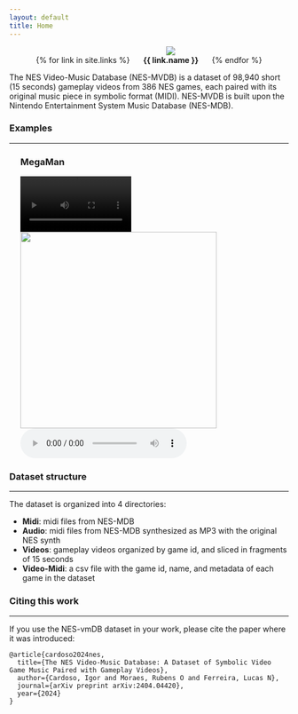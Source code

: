 ```yaml
---
layout: default
title: Home
---
```


<!-- Important links -->
<div style="text-align: center;">
    <ul style="list-style: none; display: inline; margin: 0 auto; padding: 0;">
        {% for link in site.links %}
        <li style="display: inline-block; margin: 0px 20px;">
            <a href="{{ link.url }}"><img src="{{ link.icon | relative_url }}"/></a>
            <h4 style="margin: 0; padding: 0;">{{ link.name }}</h4>
        </li>
        {% endfor %}
    </ul>
</div>
    

The NES Video-Music Database (NES-MVDB) is a dataset of 98,940 short (15 seconds) gameplay videos from 386 NES games, each paired with its original music piece in symbolic format (MIDI). NES-MVDB is built upon the Nintendo Entertainment System Music Database (NES-MDB).

### Examples
---

<div style="margin: 20px;">
    <h3>MegaMan</h3>
    <div>
        <video width="200px" controls>
        <source src="{{ '/assets/videos/224_segment_3.mp4' | relative_url }}" type="video/mp4">
        Your browser does not support the video tag.
        </video>
        <img src="{{ '/assets/videos/224_segment_3.png' | relative_url }}" width="354px"/><br>
        <audio controls>
            <source src="{{ '/assets/videos/224_segment_3.mp3' | relative_url }}" type="audio/mpeg">
            Your browser does not support the audio element.
        </audio>
    </div>
</div>

### Dataset structure
---

The dataset is organized into 4 directories:
- **Midi**: midi files from NES-MDB
- **Audio**: midi files from NES-MDB synthesized as MP3 with the original NES synth
- **Videos**: gameplay videos organized by game id, and sliced in fragments of 15 seconds
- **Video-Midi**: a csv file with the game id, name, and metadata of each game in the dataset

### Citing this work
---

If you use the NES-vmDB dataset in your work, please cite the paper where it was introduced:

```
@article{cardoso2024nes,
  title={The NES Video-Music Database: A Dataset of Symbolic Video Game Music Paired with Gameplay Videos},
  author={Cardoso, Igor and Moraes, Rubens O and Ferreira, Lucas N},
  journal={arXiv preprint arXiv:2404.04420},
  year={2024}
}
```

